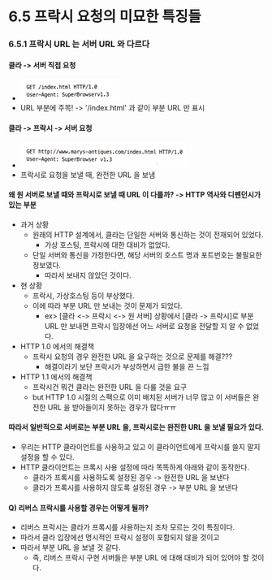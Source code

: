 # 6.5 프락시 요청의 미묘한 특징들

### 6.5.1 프락시 URL 는 서버 URL 와 다르다
#### 클라 ->  서버 직접 요청
* ![img_6.png](img_6.png)
* URL 부분에 주목! -> '/index.html' 과 같이 부분 URL 만 표시
#### 클라 -> 프락시 -> 서버 요청
* ![img_7.png](img_7.png)
* 프락시로 요청을 보낼 때, 완전한 URL 을 보냄

#### 왜 원 서버로 보낼 때와 프락시로 보낼 때 URL 이 다를까? -> HTTP 역사와 디펜던시가 있는 부분
* 과거 상황
  * 원래의 HTTP 설계에서, 클라는 단일한 서버와 통신하는 것이 전재되어 있었다.
    * 가상 호스팅, 프락시에 대한 대비가 없었다.
  * 단일 서버와 통신을 가정한다면, 해당 서버의 호스트 명과 포트번호는 불필요한 정보였다. 
    * 따라서 보내지 않았던 것이다.
* 현 상황
  * 프락시, 가상호스팅 등이 부상했다.
  * 이에 따라 부분 URL 만 보내는 것이 문제가 되었다.
    * ex> [클라 <-> 프락시 <-> 원 서버] 상황에서 [클라 -> 프락시]로 부분 URL 만 보내면 프락시 입장에선 어느 서버로 요청을 전달할 지 알 수 없었다.
* HTTP 1.0 에서의 해결책
  * 프락시 요청의 경우 완전한 URL 을 요구하는 것으로 문제를 해결???
    * 해결이라기 보단 프락시가 부상하면서 급한 불을 끈 느낌
* HTTP 1.1 에서의 해결책
  * 프락시건 뭐건 클라는 완전한 URL 을 다룰 것을 요구
  * but HTTP 1.0 시절의 스팩으로 이미 배치된 서버가 너무 많고 이 서버들은 완전한 URL 을 받아들이지 못하는 경우가 많다ㅠㅠ

#### 따라서 일반적으로 서버로는 부분 URL 을, 프락시로는 완전한 URL 을 보낼 필요가 있다.
* 우리는 HTTP 클라이언트를 사용하고 있고 이 클라이언트에게 프락시를 쓸지 말지 설정을 할 수 있다.
* HTTP 클라이언트는 프록시 사용 설정에 따라 똑똑하게 아래와 같이 동작한다.
  * 클라가 프록시를 사용하도록 설정된 경우 -> 완전한 URL 을 보낸다
  * 클라가 프록시를 사용하지 않도록 설정된 경우 -> 부분 URL 을 보낸다

#### Q) 리버스 프락시를 사용할 경우는 어떻게 될까?
* 리버스 프락시는 클라가 프록시를 사용하는지 조차 모르는 것이 특징이다.
* 따라서 클라 입장에선 명시적인 프락시 설정이 포함되지 않을 것이고 
* 따라서 부분 URL 을 보낼 것 같다.
  * 즉, 리버스 프락시 구현 서버들은 부분 URL 에 대해 대비가 되어 있어야 할 것이다.